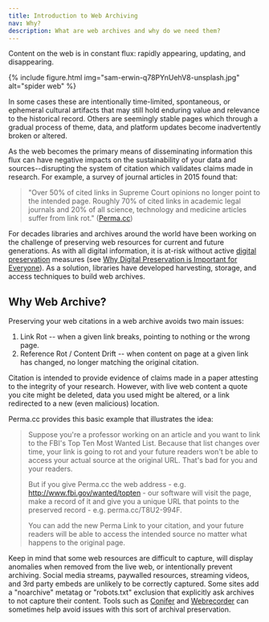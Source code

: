 ```yaml
---
title: Introduction to Web Archiving
nav: Why?
description: What are web archives and why do we need them?
---
```


Content on the web is in constant flux: rapidly appearing, updating, and disappearing. 

{% include figure.html img="sam-erwin-q78PYnUehV8-unsplash.jpg" alt="spider web" %}

In some cases these are intentionally time-limited, spontaneous, or ephemeral cultural artifacts that may still hold enduring value and relevance to the historical record.
Others are seemingly stable pages which through a gradual process of theme, data, and platform updates become inadvertently broken or altered.

As the web becomes the primary means of disseminating information this flux can have negative impacts on the sustainability of your data and sources--disrupting the system of citation which validates claims made in research.
For example, a survey of journal articles in 2015 found that: 

> "Over 50% of cited links in Supreme Court opinions no longer point to the intended page. Roughly 70% of cited links in academic legal journals and 20% of all science, technology and medicine articles suffer from link rot." ([Perma.cc](https://perma.cc/))

For decades libraries and archives around the world have been working on the challenge of preserving web resources for current and future generations.
As with all digital information, it is at-risk without active [digital preservation](https://en.wikipedia.org/wiki/Digital_preservation) measures (see [Why Digital Preservation is Important for Everyone](https://youtu.be/qEmmeFFafUs)).
As a solution, libraries have developed harvesting, storage, and access techniques to build web archives.

## Why Web Archive?

Preserving your web citations in a web archive avoids two main issues:

1. Link Rot -- when a given link breaks, pointing to nothing or the wrong page.
2. Reference Rot / Content Drift -- when content on page at a given link has changed, no longer matching the original citation.

Citation is intended to provide evidence of claims made in a paper attesting to the integrity of your research. 
However, with live web content a quote you cite might be deleted, data you used might be altered, or a link redirected to a new (even malicious) location.

Perma.cc provides this basic example that illustrates the idea: 

> Suppose you're a professor working on an article and you want to link to the FBI's Top Ten Most Wanted List. Because that list changes over time, your link is going to rot and your future readers won't be able to access your actual source at the original URL. That's bad for you and your readers.
>
> But if you give Perma.cc the web address - e.g. http://www.fbi.gov/wanted/topten - our software will visit the page, make a record of it and give you a unique URL that points to the preserved record - e.g. perma.cc/T8U2-994F.
> 
> You can add the new Perma Link to your citation, and your future readers will be able to access the intended source no matter what happens to the original page.

Keep in mind that some web resources are difficult to capture, will display anomalies when removed from the live web, or intentionally prevent archiving. 
Social media streams, paywalled resources, streaming videos, and 3rd party embeds are unlikely to be correctly captured.
Some sites add a "noarchive" metatag or "robots.txt" exclusion that explicitly ask archives to not capture their content.
Tools such as [Conifer](https://conifer.rhizome.org/) and [Webrecorder](https://webrecorder.net/tools) can sometimes help avoid issues with this sort of archival preservation.
